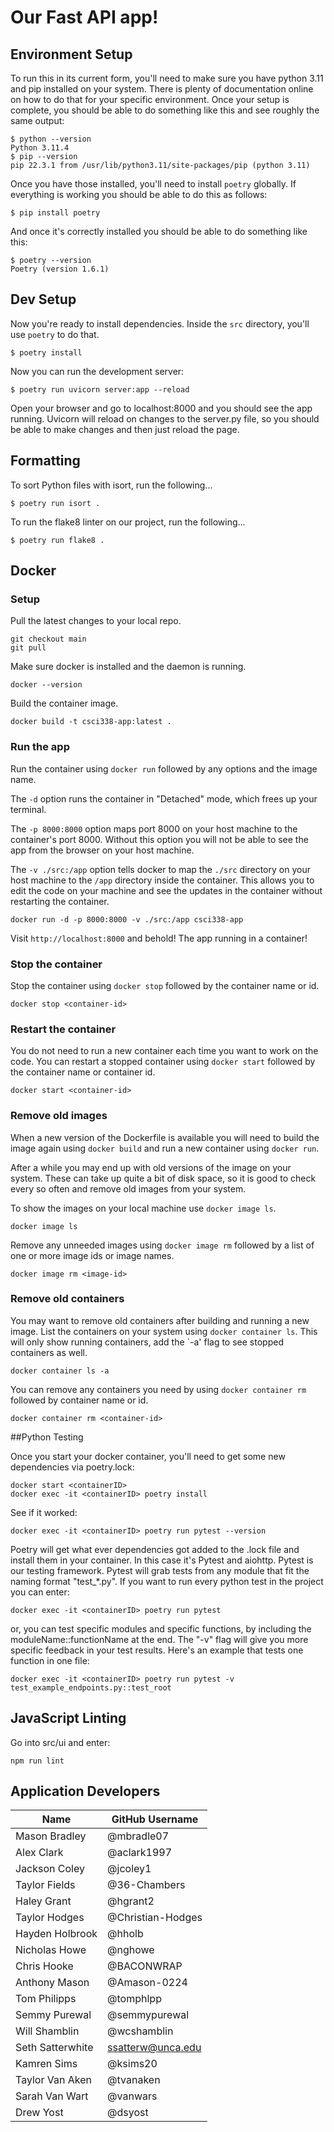 # Our Fast API app!

## Environment Setup

To run this in its current form, you'll need to make sure you have
python 3.11 and pip installed on your system. There is plenty of
documentation online on how to do that for your specific
environment. Once your setup is complete, you should be able to do
something like this and see roughly the same output:

```
$ python --version
Python 3.11.4
$ pip --version
pip 22.3.1 from /usr/lib/python3.11/site-packages/pip (python 3.11)
```

Once you have those installed, you'll need to install `poetry`
globally. If everything is working you should be able to do this as
follows:

```
$ pip install poetry
```

And once it's correctly installed you should be able to do something
like this:

```
$ poetry --version
Poetry (version 1.6.1)
```

## Dev Setup

Now you're ready to install dependencies. Inside the `src` directory,
you'll use `poetry` to do that.

```
$ poetry install
```

Now you can run the development server:

```
$ poetry run uvicorn server:app --reload
```

Open your browser and go to localhost:8000 and you should see the app
running. Uvicorn will reload on changes to the server.py file, so you
should be able to make changes and then just reload the page.

## Formatting

To sort Python files with isort, run the following...

```
$ poetry run isort .
```

To run the flake8 linter on our project, run the following...

```
$ poetry run flake8 .
```

## Docker

### Setup

Pull the latest changes to your local repo.

```
git checkout main
git pull
```

Make sure docker is installed and the daemon is running.

```
docker --version
```

Build the container image.

```
docker build -t csci338-app:latest .
```

### Run the app

Run the container using `docker run` followed by any options and the image
name.

The `-d` option runs the container in "Detached" mode, which frees up your terminal.

The `-p 8000:8000` option maps port 8000 on your host machine to the
container's port 8000. Without this option you will not be able to see the app
from the browser on your host machine.

The `-v ./src:/app` option tells docker to map the `./src` directory on your
host machine to the `/app` directory inside the container. This allows you to
edit the code on your machine and see the updates in the container without
restarting the container.

```
docker run -d -p 8000:8000 -v ./src:/app csci338-app
```

Visit `http://localhost:8000` and behold! The app running in a container!

### Stop the container

Stop the container using `docker stop` followed by the container name or id.

```
docker stop <container-id>
```

### Restart the container

You do not need to run a new container each time you want to work on the code.
You can restart a stopped container using `docker start` followed by the
container name or container id.

```
docker start <container-id>
```

### Remove old images

When a new version of the Dockerfile is available you will need to build the
image again using `docker build` and run a new container using `docker run`.

After a while you may end up with old versions of the image on your system.
These can take up quite a bit of disk space, so it is good to check every so
often and remove old images from your system.

To show the images on your local machine use `docker image ls`.

```
docker image ls
```

Remove any unneeded images using `docker image rm` followed by a list of one or
more image ids or image names.

```
docker image rm <image-id>
```

### Remove old containers

You may want to remove old containers after building and running a new image.
List the containers on your system using `docker container ls`. This will only
show running containers, add the `-a' flag to see stopped containers as well.

```
docker container ls -a
```

You can remove any containers you need by using `docker container rm` followed
by container name or id.

```
docker container rm <container-id>
```

##Python Testing

Once you start your docker container, you'll need to get some new dependencies via poetry.lock:

```
docker start <containerID>
docker exec -it <containerID> poetry install
```

See if it worked:

```
docker exec -it <containerID> poetry run pytest --version
```

Poetry will get what ever dependencies got added to the .lock file and install them in your container. In this case it's Pytest and aiohttp. Pytest is our testing framework. Pytest will grab tests from any module that fit the naming format "test\_\*.py". If you want to run every python test in the project you can enter:

```
docker exec -it <containerID> poetry run pytest
```

or, you can test specific modules and specific functions, by including the moduleName::functionName at the end. The "-v" flag will give you more specific feedback in your test results. Here's an example that tests one function in one file:

```
docker exec -it <containerID> poetry run pytest -v test_example_endpoints.py::test_root
```

## JavaScript Linting

Go into src/ui and enter:

```
npm run lint
```

## Application Developers

| Name | GitHub Username |
|--|--|
| Mason Bradley | @mbradle07 |
| Alex Clark | @aclark1997 |
| Jackson Coley | @jcoley1 |
| Taylor Fields | @36-Chambers |
| Haley Grant | @hgrant2 |
| Taylor Hodges | @Christian-Hodges |
| Hayden Holbrook | @hholb |
| Nicholas Howe | @nghowe |
| Chris Hooke | @BACONWRAP |
| Anthony Mason| @Amason-0224 |
| Tom Philipps | @tomphlpp |
| Semmy Purewal | @semmypurewal |
| Will Shamblin | @wcshamblin |
|Seth Satterwhite | ssatterw@unca.edu |
| Kamren Sims | @ksims20 |
| Taylor Van Aken | @tvanaken |
| Sarah Van Wart | @vanwars |
| Drew Yost | @dsyost |

```
